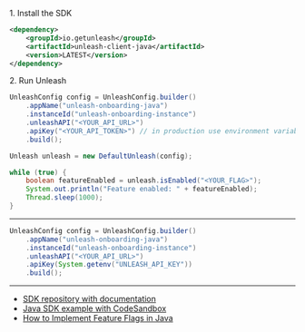1\. Install the SDK
```xml
<dependency>
    <groupId>io.getunleash</groupId>
    <artifactId>unleash-client-java</artifactId>
    <version>LATEST</version>
</dependency>
```

2\. Run Unleash
```java
UnleashConfig config = UnleashConfig.builder()
    .appName("unleash-onboarding-java")
    .instanceId("unleash-onboarding-instance")
    .unleashAPI("<YOUR_API_URL>")
    .apiKey("<YOUR_API_TOKEN>") // in production use environment variable
    .build();

Unleash unleash = new DefaultUnleash(config);

while (true) {
    boolean featureEnabled = unleash.isEnabled("<YOUR_FLAG>");
    System.out.println("Feature enabled: " + featureEnabled);
    Thread.sleep(1000);
}
```

---
```java
UnleashConfig config = UnleashConfig.builder()
    .appName("unleash-onboarding-java")
    .instanceId("unleash-onboarding-instance")
    .unleashAPI("<YOUR_API_URL>")
    .apiKey(System.getenv("UNLEASH_API_KEY"))
    .build();
```

---
- [SDK repository with documentation](https://github.com/Unleash/unleash-client-java)
- [Java SDK example with CodeSandbox](https://github.com/Unleash/unleash-sdk-examples/tree/main/Java)
- [How to Implement Feature Flags in Java](https://docs.getunleash.io/feature-flag-tutorials/java)
